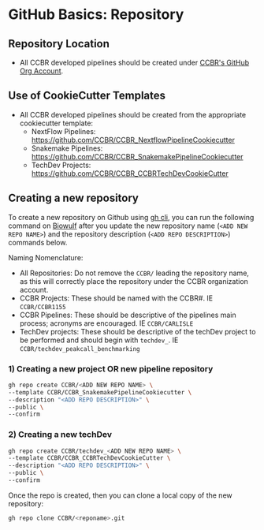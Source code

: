 # GitHub Basics: Repository

## Repository Location

- All CCBR developed pipelines should be created under [CCBR's GitHub Org Account](https://github.com/CCBR/).

## Use of CookieCutter Templates

- All CCBR developed pipelines should be created from the appropriate cookiecutter template:
    - NextFlow Pipelines: https://github.com/CCBR/CCBR_NextflowPipelineCookiecutter
    - Snakemake Pipelines: https://github.com/CCBR/CCBR_SnakemakePipelineCookiecutter
    - TechDev Projects: https://github.com/CCBR/CCBR_CCBRTechDevCookieCutter

## Creating a new repository
To create a new repository on Github using [gh cli](https://cli.github.com/), you can run the following command on [Biowulf](https://hpc.nih.gov) after you update the new repository name (`<ADD NEW REPO NAME>`) and the repository description (`<ADD REPO DESCRIPTION>`) commands below. 

Naming Nomenclature:
- All Repositories: Do not remove the `CCBR/` leading the repository name, as this will correctly place the repository under the CCBR organization account.
- CCBR Projects: These should be named with the CCBR#. IE `CCBR/CCBR1155`
- CCBR Pipelines: These should be descriptive of the pipelines main process; acronyms are encouraged. IE `CCBR/CARLISLE`
- TechDev projects: These should be descriptive of the techDev project to be performed and should begin with `techdev_`. IE `CCBR/techdev_peakcall_benchmarking`


### 1) Creating a new project OR new pipeline repository
```bash
gh repo create CCBR/<ADD NEW REPO NAME> \
--template CCBR/CCBR_SnakemakePipelineCookiecutter \
--description "<ADD REPO DESCRIPTION>" \
--public \
--confirm
```

### 2) Creating a new techDev
```bash
gh repo create CCBR/techdev_<ADD NEW REPO NAME> \
--template CCBR/CCBR_CCBRTechDevCookieCutter \
--description "<ADD REPO DESCRIPTION>" \
--public \
--confirm
```


Once the repo is created, then you can clone a local copy of the new repository:

```bash
gh repo clone CCBR/<reponame>.git
```